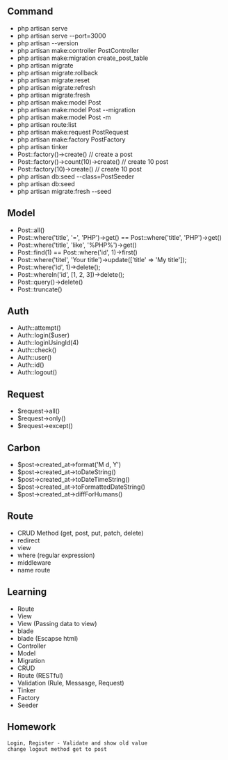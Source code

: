 ## Command

- php artisan serve
- php artisan serve --port=3000
- php artisan --version
- php artisan make:controller PostController
- php artisan make:migration create_post_table
- php artisan migrate
- php artisan migrate:rollback
- php artisan migrate:reset
- php artisan migrate:refresh
- php artisan migrate:fresh
- php artisan make:model Post
- php artisan make:model Post --migration
- php artisan make:model Post -m
- php artisan route:list
- php artisan make:request PostRequest
- php artisan make:factory PostFactory
- php artisan tinker
- Post::factory()->create() // create a post
- Post::factory()->count(10)->create() // create 10 post
- Post::factory(10)->create() // create 10 post
- php artisan db:seed --class=PostSeeder
- php artisan db:seed
- php artisan migrate:fresh --seed

## Model
- Post::all()
- Post::where('title', '=', 'PHP')->get() == Post::where('title', 'PHP')->get()
- Post::where('title', 'like', '%PHP%')->get()
- Post::find(1) == Post::where('id', 1)->first()
- Post::where('titel', 'Your title')->update(['title' => 'My title']);
- Post::where('id', 1)->delete();
- Post::whereIn('id', [1, 2, 3])->delete();
- Post::query()->delete()
- Post::truncate()


## Auth

- Auth::attempt()
- Auth::login($user)
- Auth::loginUsingId(4)
- Auth::check()
- Auth::user()
- Auth::id()
- Auth::logout()

## Request

- $request->all()
- $request->only()
- $request->except()

## Carbon

- $post->created_at->format('M d, Y') 
- $post->created_at->toDateString() 
- $post->created_at->toDateTimeString() 
- $post->created_at->toFormattedDateString() 
- $post->created_at->diffForHumans()

## Route

- CRUD Method (get, post, put, patch, delete)
- redirect
- view
- where (regular expression)
- middleware
- name route
## Learning

- Route
- View
- View (Passing data to view)
- blade
- blade (Escapse html)
- Controller
- Model
- Migration
- CRUD
- Route (RESTful)
- Validation (Rule, Messasge, Request)
- Tinker
- Factory
- Seeder

## Homework

```
Login, Register - Validate and show old value
change logout method get to post
```